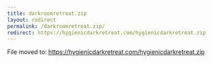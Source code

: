```yaml
---
title: darkroomretreat.zip
layout: redirect
permalink: /darkroomretreat.zip/
redirect: https://hygienicdarkretreat.com/hygienicdarkretreat.zip
---
```


File moved to: <https://hygienicdarkretreat.com/hygienicdarkretreat.zip>
